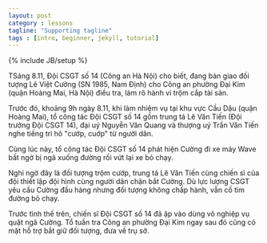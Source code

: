 ```yaml
---
layout: post
category : lessons
tagline: "Supporting tagline"
tags : [intro, beginner, jekyll, tutorial]
---
```

{% include JB/setup %}

TSáng 8.11, Đội CSGT số 14 (Công an Hà Nội) cho biết, đang bàn giao đối tượng Lê Việt Cường (SN 1985, Nam Định) cho Công an phường Đại Kim (quận Hoàng Mai, Hà Nội) điều tra, làm rõ hành vi trộm cắp tài sản.

Trước đó, khoảng 9h ngày 8.11, khi làm nhiệm vụ tại khu vực Cầu Dậu (quận Hoàng Mai), tổ công tác Đội CSGT số 14 gồm trung tá Lê Văn Tiến (Đội trưởng Đội CSGT 14), đại uý Nguyễn Văn Quang và thượng uý Trần Văn Tiến nghe tiếng tri hô "cướp, cuớp" từ người dân.

Cùng lúc này, tổ công tác Đội CSGT số 14 phát hiện Cường đi xe máy Wave bất ngờ bị ngã xuống đường rồi vứt lại xe bỏ chạy.

Nghi ngờ đây là đối tượng trộm cướp, trung tá Lê Văn Tiến cùng chiến sĩ của đội thiết lập đội hình cùng người dân chặn bắt Cường. Dù lực lượng CSGT yêu cầu Cường đầu hàng nhưng đối tượng không chấp hành, vẫn cố tìm đường bỏ chạy.

Trước tình thế trên, chiến sĩ Đội CSGT số 14 đã ập vào dùng võ nghiệp vụ quật ngã Cường. Tổ tuần tra Công an phường Đại Kim ngay sau đó cũng có mặt hỗ trợ bắt giữ đối tượng, đưa về trụ sở.
